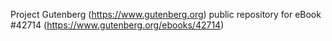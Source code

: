 Project Gutenberg (https://www.gutenberg.org) public repository for eBook #42714 (https://www.gutenberg.org/ebooks/42714)
